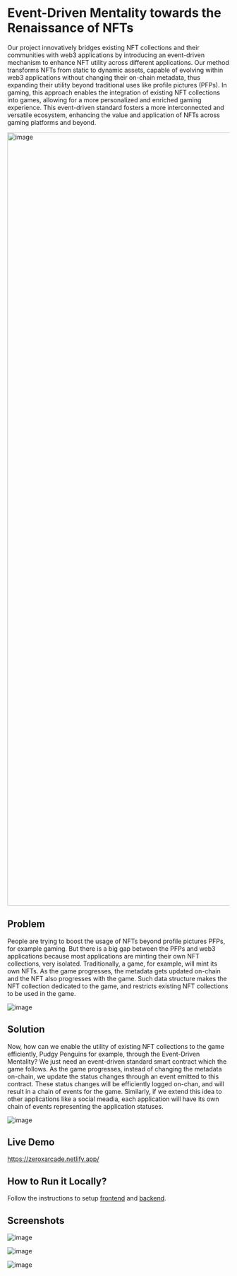 # Event-Driven Mentality towards the Renaissance of NFTs

Our project innovatively bridges existing NFT collections and their communities with web3 applications by introducing an event-driven mechanism to enhance NFT utility across different applications. Our method transforms NFTs from static to dynamic assets, capable of evolving within web3 applications without changing their on-chain metadata, thus expanding their utility beyond traditional uses like profile pictures (PFPs). In gaming, this approach enables the integration of existing NFT collections into games, allowing for a more personalized and enriched gaming experience. This event-driven standard fosters a more interconnected and versatile ecosystem, enhancing the value and application of NFTs across gaming platforms and beyond.

<img width="1754" alt="image" src="https://github.com/ZeroX-Games/eth-denver/assets/131199919/89475e31-b89f-4ca0-8f87-28c75afa286a">

## Problem

People are trying to boost the usage of NFTs beyond profile pictures PFPs, for example gaming. But there is a big gap between the PFPs and web3 applications because most applications are minting their own NFT collections, very isolated. Traditionally, a game, for example, will mint its own NFTs. As the game progresses, the metadata gets updated on-chain and the NFT also progresses with the game. Such data structure makes the NFT collection dedicated to the game, and restricts existing NFT collections to be used in the game.

![image](https://github.com/ZeroX-Games/eth-denver/assets/131199919/4b1532c3-bf01-406c-9541-d689a8c79829)

## Solution

Now, how can we enable the utility of existing NFT collections to the game efficiently, Pudgy Penguins for example, through the Event-Driven Mentality? We just need an event-driven standard smart contract which the game follows. As the game progresses, instead of changing the metadata on-chain, we update the status changes through an event emitted to this contract. These status changes will be efficiently logged on-chan, and will result in a chain of events for the game. Similarly, if we extend this idea to other applications like a social meadia, each application will have its own chain of events representing the application statuses.

![image](https://github.com/ZeroX-Games/eth-denver/assets/131199919/22b722b7-9e81-4de6-a904-fed91810a425)

## Live Demo

https://zeroxarcade.netlify.app/

## How to Run it Locally?

Follow the instructions to setup [frontend](https://github.com/ZeroX-Games/eth-denver/blob/main/frontend/README.md) and [backend](https://github.com/ZeroX-Games/eth-denver/tree/main/backend).

## Screenshots

![image](https://github.com/ZeroX-Games/eth-denver/assets/131199919/8dd8b92e-40e6-47e8-a5c3-681198693f5d)

![image](https://github.com/ZeroX-Games/eth-denver/assets/131199919/16cf0c51-2127-43b2-b144-4dd02a47d34a)

![image](https://github.com/ZeroX-Games/eth-denver/assets/131199919/e5c81ccc-5390-43f4-bd94-1b98dea3d05b)

